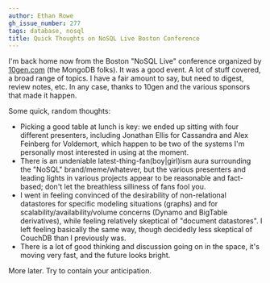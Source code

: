 ```yaml
---
author: Ethan Rowe
gh_issue_number: 277
tags: database, nosql
title: Quick Thoughts on NoSQL Live Boston Conference
---
```




I'm back home now from the Boston "NoSQL Live" conference organized by [10gen.com](http://www.10gen.com/) (the MongoDB folks).  It was a good event.  A lot of stuff covered, a broad range of topics.  I have a fair amount to say, but need to digest, review notes, etc.  In any case, thanks to 10gen and the various sponsors that made it happen.

Some quick, random thoughts:

- Picking a good table at lunch is key: we ended up sitting with four different presenters, including Jonathan Ellis for Cassandra and Alex Feinberg for Voldemort, which happen to be two of the systems I'm personally most interested in using at the moment.
- There is an undeniable latest-thing-fan(boy|girl)ism aura surrounding the "NoSQL" brand/meme/whatever, but the various presenters and leading lights in various projects appear to be reasonable and fact-based; don't let the breathless silliness of fans fool you.
- I went in feeling convinced of the desirability of non-relational datastores for specific modeling situations (graphs) and for scalability/availability/volume concerns (Dynamo and BigTable derivatives), while feeling relatively skeptical of "document datastores".  I left feeling basically the same way, though decidedly less skeptical of CouchDB than I previously was.
- There is a lot of good thinking and discussion going on in the space, it's moving very fast, and the future looks bright.

More later.  Try to contain your anticipation.


